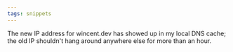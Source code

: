 ```yaml
---
tags: snippets
---
```


The new IP address for wincent.dev has showed up in my local DNS cache; the old IP shouldn't hang around anywhere else for more than an hour.

